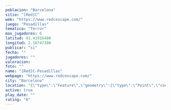 ```yaml
---
poblacion: "Barcelona"
sitio: "[Red]C"
web: "https://www.redcescape.com/"
juego: "Pesadillas"
tematica: "Terror"
max_jugadores: 6
latitud: 41.41916480
longitud: 2.18747380
publicar: "si"
fecha: ""
jugadores: ""
valoracion: 
foto: ""
name: "[Red]C-Pesadillas"
webpage: "https://www.redcescape.com/"
city: "Barcelona"
location: "{\"type\":\"Feature\",\"geometry\":{\"type\":\"Point\",\"coordinates\":[2.1874738,41.4191648]}}"
active: true
play_date: ""
rating: "0"
---
```

